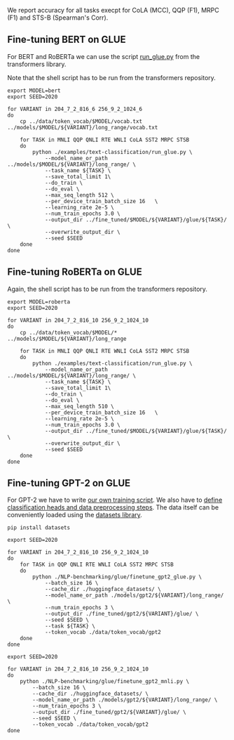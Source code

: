 We report accuracy for all tasks execpt for CoLA (MCC), QQP (F1), MRPC (F1) and STS-B (Spearman's Corr).

## Fine-tuning BERT on GLUE

For BERT and RoBERTa we can use the script [run_glue.py](https://github.com/huggingface/transformers/blob/master/examples/text-classification/run_glue.py) from the transformers library. 

Note that the shell script has to be run from the transformers repository.

```
export MODEL=bert
export SEED=2020

for VARIANT in 204_7_2_816_6 256_9_2_1024_6
do
    cp ../data/token_vocab/$MODEL/vocab.txt ../models/$MODEL/${VARIANT}/long_range/vocab.txt

    for TASK in MNLI QQP QNLI RTE WNLI CoLA SST2 MRPC STSB
    do
        python ./examples/text-classification/run_glue.py \
            --model_name_or_path ../models/$MODEL/${VARIANT}/long_range/ \
            --task_name ${TASK} \
            --save_total_limit 1\
            --do_train \
            --do_eval \
            --max_seq_length 512 \
            --per_device_train_batch_size 16   \
            --learning_rate 2e-5 \
            --num_train_epochs 3.0 \
            --output_dir ../fine_tuned/$MODEL/${VARIANT}/glue/${TASK}/ \
            --overwrite_output_dir \
            --seed $SEED
    done
done
```


## Fine-tuning RoBERTa on GLUE

Again, the shell script has to be run from the transformers repository.

```
export MODEL=roberta
export SEED=2020

for VARIANT in 204_7_2_816_10 256_9_2_1024_10
do
    cp ../data/token_vocab/$MODEL/* ../models/$MODEL/${VARIANT}/long_range

    for TASK in MNLI QQP QNLI RTE WNLI CoLA SST2 MRPC STSB
    do
        python ./examples/text-classification/run_glue.py \
            --model_name_or_path ../models/$MODEL/${VARIANT}/long_range/ \
            --task_name ${TASK} \
            --save_total_limit 1\
            --do_train \
            --do_eval \
            --max_seq_length 510 \
            --per_device_train_batch_size 16   \
            --learning_rate 2e-5 \
            --num_train_epochs 3.0 \
            --output_dir ../fine_tuned/$MODEL/${VARIANT}/glue/${TASK}/ \
            --overwrite_output_dir \
            --seed $SEED
    done
done
```

## Fine-tuning GPT-2 on GLUE

For GPT-2 we have to write [our own training script](https://github.com/PMSchulze/masters_thesis/blob/master/glue/finetune_gpt2_glue.py). We also have to [define classification heads and data preprocessing steps](https://github.com/PMSchulze/masters_thesis/blob/master/glue/utils_gpt2_glue.py). The data itself can be conveniently loaded using the [datasets library](https://huggingface.co/docs/datasets/).

```
pip install datasets
```

```
export SEED=2020

for VARIANT in 204_7_2_816_10 256_9_2_1024_10
do
    for TASK in QQP QNLI RTE WNLI CoLA SST2 MRPC STSB
    do
        python ./NLP-benchmarking/glue/finetune_gpt2_glue.py \
            --batch_size 16 \
            --cache_dir ./huggingface_datasets/ \
            --model_name_or_path ./models/gpt2/${VARIANT}/long_range/ \
            --num_train_epochs 3 \
            --output_dir ./fine_tuned/gpt2/${VARIANT}/glue/ \
            --seed $SEED \
            --task ${TASK} \
            --token_vocab ./data/token_vocab/gpt2
    done
done
```

```
export SEED=2020

for VARIANT in 204_7_2_816_10 256_9_2_1024_10
do
    python ./NLP-benchmarking/glue/finetune_gpt2_mnli.py \
        --batch_size 16 \
        --cache_dir ./huggingface_datasets/ \
        --model_name_or_path ./models/gpt2/${VARIANT}/long_range/ \
        --num_train_epochs 3 \
        --output_dir ./fine_tuned/gpt2/${VARIANT}/glue/ \
        --seed $SEED \
        --token_vocab ./data/token_vocab/gpt2
done
```
